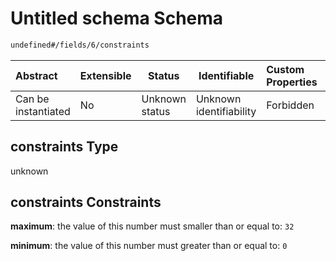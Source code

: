 # Untitled schema Schema

```txt
undefined#/fields/6/constraints
```




| Abstract            | Extensible | Status         | Identifiable            | Custom Properties | Additional Properties | Access Restrictions | Defined In                                                                                          |
| :------------------ | ---------- | -------------- | ----------------------- | :---------------- | --------------------- | ------------------- | --------------------------------------------------------------------------------------------------- |
| Can be instantiated | No         | Unknown status | Unknown identifiability | Forbidden         | Allowed               | none                | [signal_timing_plan.schema.json\*](../../out/signal_timing_plan.schema.json "open original schema") |

## constraints Type

unknown

## constraints Constraints

**maximum**: the value of this number must smaller than or equal to: `32`

**minimum**: the value of this number must greater than or equal to: `0`
